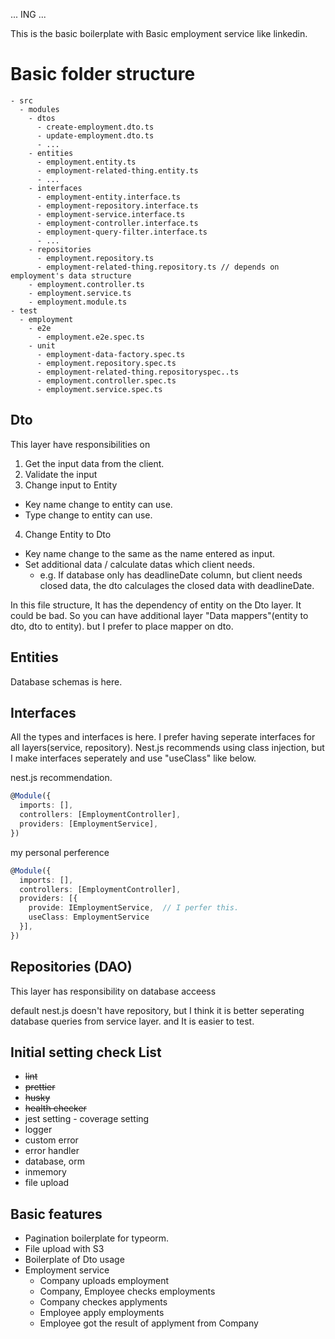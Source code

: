 ... ING ...

This is the basic boilerplate with Basic employment service like linkedin.

# Basic folder structure
```
- src
  - modules
    - dtos
      - create-employment.dto.ts
      - update-employment.dto.ts
      - ...
    - entities
      - employment.entity.ts
      - employment-related-thing.entity.ts
      - ...
    - interfaces
      - employment-entity.interface.ts
      - employment-repository.interface.ts
      - employment-service.interface.ts
      - employment-controller.interface.ts
      - employment-query-filter.interface.ts
      - ...
    - repositories
      - employment.repository.ts
      - employment-related-thing.repository.ts // depends on employment's data structure
    - employment.controller.ts
    - employment.service.ts
    - employment.module.ts
- test
  - employment
    - e2e
      - employment.e2e.spec.ts
    - unit
      - employment-data-factory.spec.ts
      - employment.repository.spec.ts
      - employment-related-thing.repositoryspec..ts
      - employment.controller.spec.ts
      - employment.service.spec.ts
```

## Dto
This layer have responsibilities on
1. Get the input data from the client.
2. Validate the input
3. Change input to Entity
- Key name change to entity can use.
- Type change to entity can use.
4. Change Entity to Dto
- Key name change to the same as the name entered as input.
- Set additional data / calculate datas which client needs.
  - e.g. If database only has deadlineDate column, but client needs closed data, the dto calculages the closed data with deadlineDate.

In this file structure, It has the dependency of entity on the Dto layer. It could be bad. So you can have additional layer "Data mappers"(entity to dto, dto to entity). but I prefer to place mapper on dto.

## Entities
Database schemas is here.

## Interfaces
All the types and interfaces is here.
I prefer having seperate interfaces for all layers(service, repository). Nest.js recommends using class injection, but I make interfaces seperately and use "useClass" like below.

nest.js recommendation.
```ts
@Module({
  imports: [],
  controllers: [EmploymentController],
  providers: [EmploymentService],
})
```

my personal perference
```ts
@Module({
  imports: [],
  controllers: [EmploymentController],
  providers: [{
    provide: IEmploymentService,  // I perfer this.
    useClass: EmploymentService
  }],
})
```

## Repositories (DAO)
This layer has responsibility on database acceess

default nest.js doesn't have repository, but I think it is better seperating database queries from service layer. and It is easier to test.

## Initial setting check List
- ~~lint~~
- ~~prettier~~
- ~~husky~~
- ~~health checker~~
- jest setting - coverage setting
- logger
- custom error
- error handler
- database, orm
- inmemory
- file upload

## Basic features
- Pagination boilerplate for typeorm.
- File upload with S3
- Boilerplate of Dto usage
- Employment service
  - Company uploads employment
  - Company, Employee checks employments
  - Company checkes applyments
  - Employee apply employments
  - Employee got the result of applyment from Company